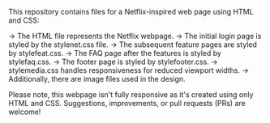 This repository contains files for a Netflix-inspired web page using HTML and CSS:

-> The HTML file represents the Netflix webpage.
-> The initial login page is styled by the stylenet.css file.
-> The subsequent feature pages are styled by stylefeat.css.
-> The FAQ page after the features is styled by stylefaq.css.
-> The footer page is styled by stylefooter.css.
-> stylemedia.css handles responsiveness for reduced viewport widths.
-> Additionally, there are image files used in the design.

Please note, this webpage isn't fully responsive as it's created using only HTML and CSS. Suggestions, improvements, or pull requests (PRs) are welcome!

